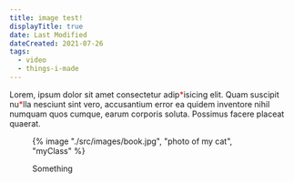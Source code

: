 ```yaml
---
title: image test!
displayTitle: true
date: Last Modified
dateCreated: 2021-07-26
tags:
  - video
  - things-i-made
---
```

Lorem, ipsum dolor sit amet consectetur adip<span style="color:red;">\*</span>isicing elit. Quam suscipit nu<span style="color:red;">\*</span>lla nesciunt sint vero, accusantium error ea quidem inventore nihil numquam quos cumque, earum corporis soluta. Possimus facere placeat quaerat.

<figure>

{% image "./src/images/book.jpg", "photo of my cat", "myClass" %}

<figcaption>

Something

</figcaption>

</figure>
